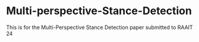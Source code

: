 # Multi-perspective-Stance-Detection

This is for the Multi-Perspective Stance Detection paper submitted to RAAIT 24
